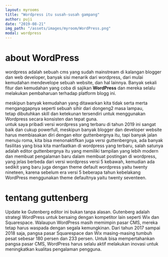 ```yaml
---
layout: myrooms
title: "Wordpress itu susah-susah gampang" 
author: puji
date: "2019-08-21"
img_path: "/assets/images/myroom/WordPress.png"
modal: wordpress
---  
```


# about WordPress 
wordpress adalah sebuah cms yang sudah mainstream di kalangan blogger dan web developer, banyak sisi menarik dari wordpress, dari mulai kemudahan mendevelope sebuah website, dan hal lainnya. Banyak sekali fitur dan kemudahan yang coba di sajikan **WordPress** dan mereka selalu melakukan pembaharuan terhadap platform blogg ini.

meskipun banyak kemudahan yang ditawarkan kita tidak serta merta menganggapnya seperti sebuah sihir dari dongeng2 masa lampau,  
tetap dibutuhkan skill dan ketekunan tersendiri untuk menggunakan Wordpress secara konsisten dan tepat guna.  
untuk saya pribadi versi wordpress yang terbaru di tahun 2019 ini sangat baik dan cukup powerfull, meskipun banyak blogger dan developer website harus membiasakan diri dengan eitor guttenbergnya itu, tapi banyak jalan menuju roma, kita bisa menonaktifkan juga versi guttenbergnya, ada banyak fasilitas yang bisa kita manfaatkan di wordpress yang terbaru, salah satunya adalah editor guttenbergnya itu yang memiliki tampilan yang lebih modern dan membuat pengalaman baru dalam membuat postingan di wordpress, yang jelas berbeda dari versi wordpress versi 5 kebawah, kemudian ada sedikit yang baru juga dengan theme default wordpress yaitu twenty nineteen, karena sebelum era versi 5 beberapa tahun kebelakang WordPress menggunakan theme defaultnya yaitu twenty seventeen.  

# tentang guttenberg
Update ke Gutenberg editor ini bukan tanpa alasan. Gutenberg adalah strategi WordPress untuk bersaing dengan kompetitor lain seperti Wix dan Squarespace. Walaupun WordPress masih memimpin pasar CMS, mereka tetap harus waspada dengan segala kemungkinan. Dari tahun 2017 sampai 2018 saja, pangsa pasar Squarespace dan Wix masing-masing tumbuh pesat sebesar 180 persen dan 233 persen. Untuk bisa mempertahankan pangsa pasar CMS, WordPress harus selalu aktif melakukan inovasi untuk meningkatkan kualitas pengalaman pengguna.

